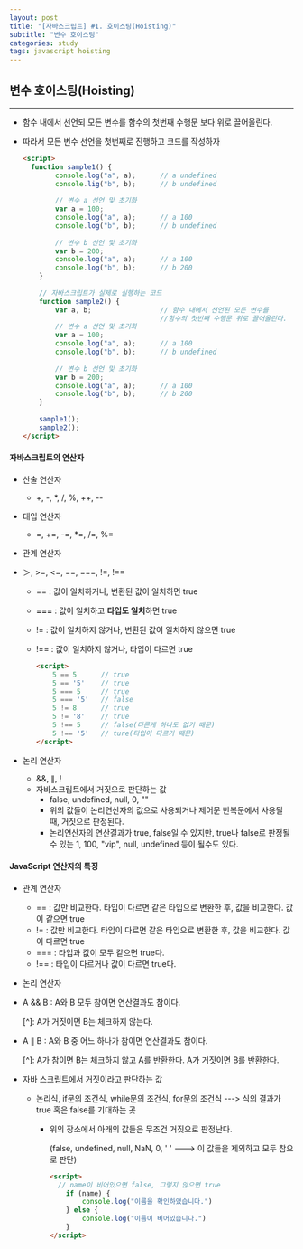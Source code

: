 ```yaml
---
layout: post
title: "[자바스크립트] #1. 호이스팅(Hoisting)"
subtitle: "변수 호이스팅"
categories: study
tags: javascript hoisting
---
```


## 변수 호이스팅(Hoisting)

-----

* 함수 내에서 선언되 모든 변수를 함수의 첫번째 수행문 보다 위로 끌어올린다.

* 따라서 모든 변수 선언을 첫번째로 진행하고 코드를 작성하자

  ```html
  <script>
  	function sample1() {
          console.log("a", a);		// a undefined
          console.lig("b", b);		// b undefined
          
          // 변수 a 선언 및 초기화
          var a = 100;
          console.log("a", a);		// a 100
          console.log("b", b);		// b undefined
          
          // 변수 b 선언 및 초기화
          var b = 200;
          console.log("a", a);		// a 100
          console.log("b", b);		// b 200
      }
      
      // 자바스크립트가 실제로 실행하는 코드
      function sample2() {
          var a, b;					// 함수 내에서 선언된 모든 변수를 
          							//함수의 첫번째 수행문 위로 끌어올린다.
          // 변수 a 선언 및 초기화
          var a = 100;
          console.log("a", a);		// a 100
          console.log("b", b);		// b undefined
          
          // 변수 b 선언 및 초기화
          var b = 200;
          console.log("a", a);		// a 100
          console.log("b", b);		// b 200
      }
      
      sample1();
      sample2();
  </script>
  ```

  

#### 자바스크립트의 연산자

* 산술 연산자

  * +, -, *, /, %, ++, --

* 대입 연산자

  * =, +=, -=, *=, /=, %=

* 관계 연산자

* ＞, >=, <=, ==, ===, !=, !==

  * == : 값이 일치하거나, 변환된 값이 일치하면 true

  * **===** : 값이 일치하고 **타입도 일치**하면 true

  * != : 값이 일치하지 않거나, 변환된 값이 일치하지 않으면 true

  * !== : 값이 일치하지 않거나, 타입이 다르면 true

    ```html
    <script>
    	5 == 5		// true
        5 == '5'	// true
        5 === 5		// true
        5 === '5'	// false
        5 != 8		// true
        5 != '8'	// true
        5 !== 5		// false(다른게 하나도 없기 때문)
        5 !== '5'	// ture(타입이 다르기 때문)
    </script>
    ```

* 논리 연산자

  * &&, ∥, !
  * 자바스크립트에서 거짓으로 판단하는 값
    * false, undefined, null, 0, ""
    * 위의 값들이 논리연산자의 값으로 사용되거나 제어문 반복문에서 사용될 때, 거짓으로 판정된다.
    * 논리연산자의 연산결과가 true, false일 수 있지만, true나 false로 판정될 수 있는 1, 100, "vip", null, undefined 등이 될수도 있다.



#### JavaScript 연산자의 특징

* 관계 연산자

  * == : 값만 비교한다. 타입이 다르면 같은 타입으로 변환한 후, 값을 비교한다. 값이 같으면 true
  * != : 값만 비교한다. 타입이 다르면 같은 타입으로 변환한 후, 값을 비교한다. 값이 다르면 true
  * === : 타입과 값이 모두 같으면 true다.
  * !== : 타입이 다르거나 값이 다르면 true다.

* 논리 연산자

* A && B : A와 B 모두 참이면 연산결과도 참이다.

  [^]: A가 거짓이면 B는 체크하지 않는다.

* A ∥ B : A와 B 중 어느 하나가 참이면 연산결과도 참이다.

  [^]: A가 참이면 B는 체크하지 않고 A를 반환한다. A가 거짓이면 B를 반환한다.

* 자바 스크립트에서 거짓이라고 판단하는 값

  * 논리식, if문의 조건식, while문의 조건식, for문의 조건식 ---> 식의 결과가 true 혹은 false를 기대하는 곳

    * 위의 장소에서 아래의 값들은 무조건 거짓으로 판정난다.

      (false, undefined, null, NaN, 0, ' ' ---> 이 값들을 제외하고 모두 참으로 판단)

      ```html
      <script>
      	// name이 비어있으면 false, 그렇지 않으면 true
          if (name) {
              console.log("이름을 확인하였습니다.")
          } else {
              console.log("이름이 비어있습니다.")
          }
      </script>
      ```

      
